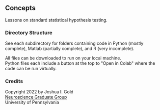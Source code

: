 ## Concepts

Lessons on standard statistical hypothesis testing.

### Directory Structure

See each subdirectory for folders containing code in Python (mostly complete), Matlab (partially complete), and R (very incomplete).

All files can be downloaded to run on your local machine.  
Python files each include a button at the top to "Open in Colab" where the code can be run virtually.

### Credits

Copyright 2022 by Joshua I. Gold  
[Neuroscience Graduate Group](https://www.med.upenn.edu/ngg/)  
University of Pennsylvania
